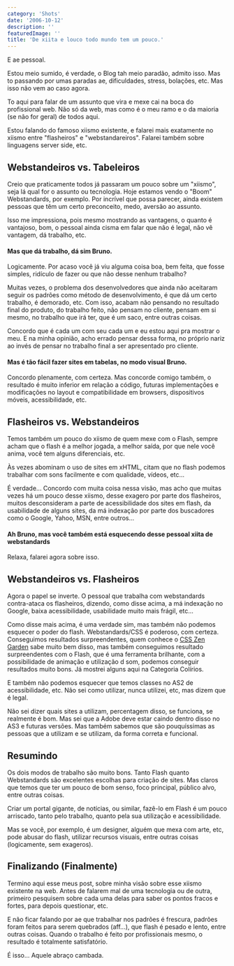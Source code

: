 ```yaml
---
category: 'Shots'
date: '2006-10-12'
description: ''
featuredImage: ''
title: 'De xiita e louco todo mundo tem um pouco.'
---
```


E ae pessoal.

Estou meio sumido, é verdade, o Blog tah meio paradão, admito isso. Mas to passando por umas paradas ae, dificuldades, stress, bolações, etc. Mas isso não vem ao caso agora.

To aqui para falar de um assunto que vira e mexe cai na boca do profissional web. Não só da web, mas como é o meu ramo e o da maioria (se não for geral) de todos aqui.

Estou falando do famoso xiismo existente, e falarei mais exatamente no xiismo entre "flasheiros" e "webstandareiros". Falarei também sobre linguagens server side, etc.

## Webstandeiros vs. Tabeleiros

Creio que praticamente todos já passaram um pouco sobre um "xiismo", seja lá qual for o assunto ou tecnologia. Hoje estamos vendo o "Boom" Webstandards, por exemplo. Por incrível que possa parecer, ainda existem pessoas que têm um certo preconceito, medo, aversão ao assunto.

Isso me impressiona, pois mesmo mostrando as vantagens, o quanto é vantajoso, bom, o pessoal ainda cisma em falar que não é legal, não vê vantagem, dá trabalho, etc.

#### Mas que dá trabalho, dá sim Bruno.

Logicamente. Por acaso você já viu alguma coisa boa, bem feita, que fosse simples, ridículo de fazer ou que não desse nenhum trabalho?

Muitas vezes, o problema dos desenvolvedores que ainda não aceitaram seguir os padrões como método de desenvolvimento, é que dá um certo trabalho, é demorado, etc. Com isso, acabam não pensando no resultado final do produto, do trabalho feito, não pensam no cliente, pensam em si mesmo, no trabalho que irá ter, que é um saco, entre outras coisas.

Concordo que é cada um com seu cada um e eu estou aqui pra mostrar o meu. E na minha opinião, acho errado pensar dessa forma, no próprio nariz ao invés de pensar no trabalho final a ser apresentado pro cliente.

#### Mas é tão fácil fazer sites em tabelas, no modo visual Bruno.

Concordo plenamente, com certeza. Mas concorde comigo também, o resultado é muito inferior em relação a código, futuras implementações e modificações no layout e compatibilidade em browsers, dispositivos móveis, acessibilidade, etc.

## Flasheiros vs. Webstandeiros

Temos também um pouco do xiismo de quem mexe com o Flash, sempre acham que o flash é a melhor jogada, a melhor saída, por que nele você anima, você tem alguns diferenciais, etc.

Às vezes abominam o uso de sites em xHTML, citam que no flash podemos trabalhar com sons facilmente e com qualidade, vídeos, etc...

É verdade... Concordo com muita coisa nessa visão, mas acho que muitas vezes há um pouco desse xiismo, desse exagero por parte dos flasheiros, muitos desconsideram a parte de acessibilidade dos sites em flash, da usabilidade de alguns sites, da má indexação por parte dos buscadores como o Google, Yahoo, MSN, entre outros...

#### Ah Bruno, mas você também está esquecendo desse pessoal xiita de webstandards

Relaxa, falarei agora sobre isso.

## Webstandeiros vs. Flasheiros

Agora o papel se inverte. O pessoal que trabalha com webstandards contra-ataca os flasheiros, dizendo, como disse acima, a má indexação no Google, baixa acessibilidade, usabilidade muito mais frágil, etc...

Como disse mais acima, é uma verdade sim, mas também não podemos esquecer o poder do flash. Webstandards/CSS é poderoso, com certeza. Conseguimos resultados surpreendentes, quem conhece o [CSS Zen Garden](http://www.csszengarden.com 'Visitar o site CSS Zen Garden') sabe muito bem disso, mas também conseguimos resultado surpreendentes com o Flash, que é uma ferramenta brilhante, com a possibilidade de animação e utilização d som, podemos conseguir resultados muito bons. Já mostrei alguns aqui na Categoria Colírios.

E também não podemos esquecer que temos classes no AS2 de acessibilidade, etc. Não sei como utilizar, nunca utilizei, etc, mas dizem que é legal.

Não sei dizer quais sites a utilizam, percentagem disso, se funciona, se realmente é bom. Mas sei que a Adobe deve estar caindo dentro disso no AS3 e futuras versões. Mas também sabemos que são pouquíssimas as pessoas que a utilizam e se utilizam, da forma correta e funcional.

## Resumindo

Os dois modos de trabalho são muito bons. Tanto Flash quanto Webstandards são excelentes escolhas para criação de sites. Mas claros que temos que ter um pouco de bom senso, foco principal, público alvo, entre outras coisas.

Criar um portal gigante, de notícias, ou similar, fazê-lo em Flash é um pouco arriscado, tanto pelo trabalho, quanto pela sua utilização e acessibilidade.

Mas se você, por exemplo, é um designer, alguém que mexa com arte, etc, pode abusar do flash, utilizar recursos visuais, entre outras coisas (logicamente, sem exageros).

## Finalizando (Finalmente)

Termino aqui esse meus post, sobre minha visão sobre esse xiismo existente na web. Antes de falarem mal de uma tecnologia ou de outra, primeiro pesquisem sobre cada uma delas para saber os pontos fracos e fortes, para depois questionar, etc.

E não ficar falando por ae que trabalhar nos padrões é frescura, padrões foram feitos para serem quebrados (aff...), que flash é pesado e lento, entre outras coisas. Quando o trabalho é feito por profissionais mesmo, o resultado é totalmente satisfatório.

É isso... Aquele abraço cambada.
